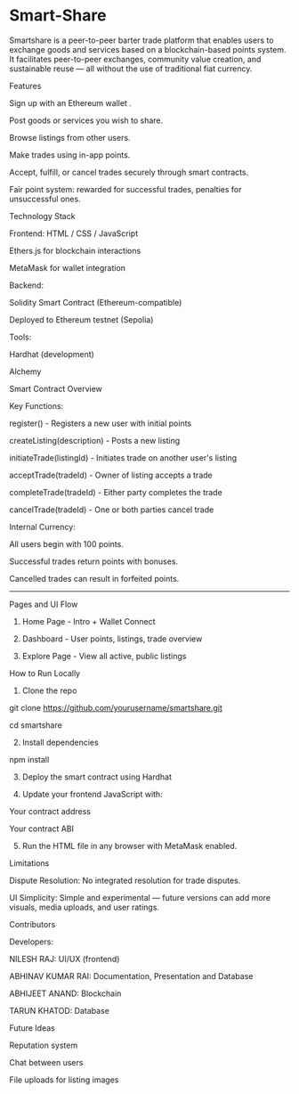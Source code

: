 # Smart-Share

Smartshare is a peer-to-peer barter trade platform that enables users to exchange goods and services based on a blockchain-based points system. It facilitates peer-to-peer exchanges, community value creation, and sustainable reuse — all without the use of traditional fiat currency.

Features

Sign up with an Ethereum wallet .

Post goods or services you wish to share.

Browse listings from other users.

Make trades using in-app points.

Accept, fulfill, or cancel trades securely through smart contracts.

Fair point system: rewarded for successful trades, penalties for unsuccessful ones.


Technology Stack


Frontend:
HTML / CSS / JavaScript

Ethers.js for blockchain interactions

MetaMask for wallet integration

Backend:

Solidity Smart Contract (Ethereum-compatible)

Deployed to Ethereum testnet (Sepolia)


Tools:

Hardhat (development)

Alchemy


Smart Contract Overview

Key Functions:

register() - Registers a new user with initial points

createListing(description) - Posts a new listing

initiateTrade(listingId) - Initiates trade on another user's listing

acceptTrade(tradeId) - Owner of listing accepts a trade

completeTrade(tradeId) - Either party completes the trade

cancelTrade(tradeId) - One or both parties cancel trade



Internal Currency:

All users begin with 100 points.

Successful trades return points with bonuses.

Cancelled trades can result in forfeited points.


---

Pages and UI Flow

1. Home Page - Intro + Wallet Connect

2. Dashboard - User points, listings, trade overview

3. Explore Page - View all active, public listings



How to Run Locally

1. Clone the repo

git clone https://github.com/yourusername/smartshare.git

cd smartshare

2. Install dependencies 

npm install

3. Deploy the smart contract using Hardhat

4. Update your frontend JavaScript with:

Your contract address

Your contract ABI

5. Run the HTML file in any browser with MetaMask enabled.



Limitations

Dispute Resolution: No integrated resolution for trade disputes.

UI Simplicity: Simple and experimental — future versions can add more visuals, media uploads, and user ratings.




Contributors

Developers: 

NILESH RAJ: UI/UX (frontend)

ABHINAV KUMAR RAI: Documentation, Presentation and Database

ABHIJEET ANAND: Blockchain

TARUN KHATOD: Database



Future Ideas

Reputation system

Chat between users

File uploads for listing images